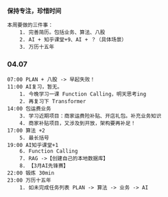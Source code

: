 **保持专注，珍惜时间**

	本周要做的三件事：
		1. 完善简历。包括业务、算法、八股
		2. AI + 知乎课堂+9、AI + ？（具体场景）
		3. 万历十五年

### 04.07

	07:00 PLAN + 八股 -> 早起失败！
	11:00 AI复习，暂无。
		1. 今晚学习一课 Function Calling，明天思考ing
		2. 再复习下 Transformer
	14:00 包运费业务
		3. 学习近期项目：商家运费险补贴、开店礼包。补充业务知识
		4. 商家补贴项目，又涉及到开放，架构要再补足！
	17:00 算法 +2
		5. 最长括号
	19:00 AI知乎课堂+1
		6. Function Calling
		7. RAG ->【创建自己的本地数据库】
		8. 【3月AI先锋赛】
	22:00 锻炼 30min
	23:00 万历十五年
		1. 如未完成任务列表 PLAN -> 算法 -> 业务 -> AI